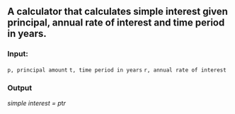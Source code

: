 ## A calculator that calculates simple interest given principal, annual rate of interest and time period in years.
### Input:
   ```p, principal amount```
   ```t, time period in years```
   ```r, annual rate of interest```
### Output
   *simple interest = p*t*r*
